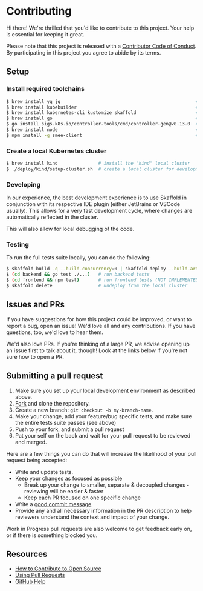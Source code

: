 # Contributing

Hi there! We're thrilled that you'd like to contribute to this project. Your help is essential for keeping it great.

Please note that this project is released with a [Contributor Code of Conduct](CODE_OF_CONDUCT.md). By participating in this project you agree to abide by its terms.

## Setup

### Install required toolchains

```bash
$ brew install yq jq                                                  # used occasionally by various scripts
$ brew install kubebuilder                                            # might be useful, not strictly required currently
$ brew install kubernetes-cli kustomize skaffold                      # Kubernetes tooling
$ brew install go                                                     # for backend development
$ go install sigs.k8s.io/controller-tools/cmd/controller-gen@v0.13.0  # used to generate CRDs from controller code
$ brew install node                                                   # for smee-client
$ npm install -g smee-client                                          # used by tests to tunnel webhook requests
```

### Create a local Kubernetes cluster

```bash
$ brew install kind               # install the "kind" local cluster
$ ./deploy/kind/setup-cluster.sh  # create a local cluster for development with necessary dependencies (e.g. CSI)
```

### Developing

In our experience, the best development experience is to use Skaffold in conjunction with its respective IDE plugin 
(either JetBrains or VSCode usually). This allows for a very fast development cycle, where changes are automatically
reflected in the cluster.

This will also allow for local debugging of the code.

### Testing

To run the full tests suite locally, you can do the following:

```bash
$ skaffold build -q --build-concurrency=0 | skaffold deploy --build-artifacts=- --kube-context=kind-devbot
$ (cd backend && go test ./...)   # run backend tests
$ (cd frontend && npm test)       # run frontend tests (NOT IMPLEMENTED YET)
$ skaffold delete                 # undeploy from the local cluster
```

## Issues and PRs

If you have suggestions for how this project could be improved, or want to report a bug, open an issue! We'd love all
and any contributions. If you have questions, too, we'd love to hear them.

We'd also love PRs. If you're thinking of a large PR, we advise opening up an issue first to talk about it, though! Look
at the links below if you're not sure how to open a PR.

## Submitting a pull request

1. Make sure you set up your local development environment as described above.
2. [Fork](https://github.com/arikkfir/devbot/fork) and clone the repository.
3. Create a new branch: `git checkout -b my-branch-name`.
4. Make your change, add your feature/bug specific tests, and make sure the entire tests suite passes (see above)
5. Push to your fork, and submit a pull request
6. Pat your self on the back and wait for your pull request to be reviewed and merged.

Here are a few things you can do that will increase the likelihood of your pull request being accepted:

- Write and update tests.
- Keep your changes as focused as possible
  - Break up your change to smaller, separate & decoupled changes - reviewing will be easier & faster
  - Keep each PR focused on one specific change
- Write a [good commit message](http://tbaggery.com/2008/04/19/a-note-about-git-commit-messages.html).
- Provide any and all necessary information in the PR description to help reviewers understand the context and impact of
  your change.

Work in Progress pull requests are also welcome to get feedback early on, or if there is something blocked you.

## Resources

- [How to Contribute to Open Source](https://opensource.guide/how-to-contribute/)
- [Using Pull Requests](https://help.github.com/articles/about-pull-requests/)
- [GitHub Help](https://help.github.com)
